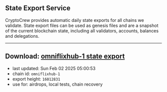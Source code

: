 ## State Export Service
CryptoCrew provides automatic daily state exports for all chains we validate. State export files can be used as genesis files and are a snapshot of the current blockchain state, including all validators, accounts, balances and delegations.

---
**Download: [omniflixhub-1 state export](https://dl-eu2.ccvalidators.com/SERVICE/omniflixhub/omniflixhub-1_export_16012831.json)**
---

- last updated: Sun Feb 02 2025 05:00:53
- chain id: `omniflixhub-1`
- export height: `16012831`
- use for: airdrops, local tests, chain recovery

